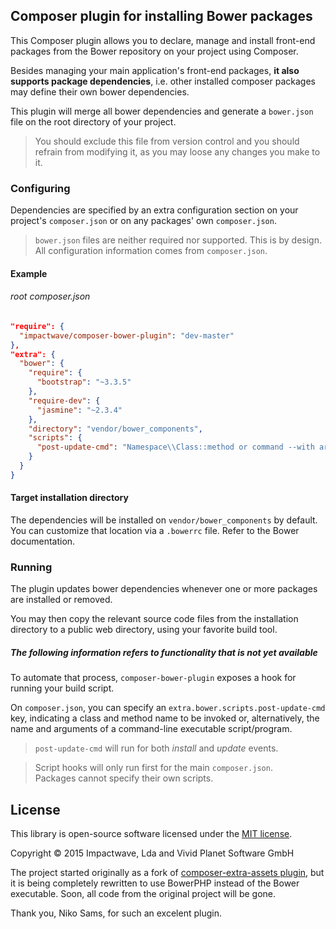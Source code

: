 
## Composer plugin for installing Bower packages

This Composer plugin allows you to declare, manage and install front-end packages from the Bower repository on your project using Composer.

Besides managing your main application's front-end packages, **it also supports package dependencies**, i.e. other installed composer 
packages may define their own bower dependencies.

This plugin will merge all bower dependencies and generate a `bower.json` file on the root directory of your project.

> You should exclude this file from version control and you should refrain from modifying it, as you may loose any changes
you make to it.

### Configuring

Dependencies are specified by an extra configuration section on your project's `composer.json` or on any 
packages' own `composer.json`.

> `bower.json` files are neither required nor supported. This is by design. All configuration information comes from `composer.json`.

#### Example

###### root composer.json

```json
"require": {
  "impactwave/composer-bower-plugin": "dev-master"
},
"extra": {
  "bower": {
    "require": {
      "bootstrap": "~3.3.5"
    },
    "require-dev": {
      "jasmine": "~2.3.4"
    },
    "directory": "vendor/bower_components",
    "scripts": {
      "post-update-cmd": "Namespace\\Class::method or command --with args"
    }
  }
}
```

#### Target installation directory

The dependencies will be installed on `vendor/bower_components` by default.
You can customize that location via a `.bowerrc` file. Refer to the Bower documentation.

### Running

The plugin updates bower dependencies whenever one or more packages are installed or removed.

You may then copy the relevant source code files from the installation directory to a public web directory, using your favorite build tool.

##### The following information refers to functionality that is not yet available

To automate that process, `composer-bower-plugin` exposes a hook for running your build script.

On `composer.json`, you can specify an `extra.bower.scripts.post-update-cmd` key, indicating a class and method name to be invoked or, alternatively,
the name and arguments of a command-line executable script/program.

> `post-update-cmd` will run for both *install* and *update* events.

> Script hooks will only run first for the main `composer.json`.  
Packages cannot specify their own scripts.

## License

This library is open-source software licensed under the [MIT license](http://opensource.org/licenses/MIT).

Copyright &copy; 2015 Impactwave, Lda and Vivid Planet Software GmbH

The project started originally as a fork of [composer-extra-assets plugin](https://github.com/koala-framework/composer-extra-assets),
but it is being completely rewritten to use BowerPHP instead of the Bower executable. Soon, all code from the original project will be gone.

Thank you, Niko Sams, for such an excelent plugin.
